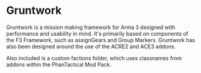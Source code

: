 # Gruntwork
Gruntwork is a mission making framework for Arma 3 designed with performance and usability in mind. It's primarily based on components of the F3 Framework, such as assignGears and Group Markers. Gruntwork has also been designed around the use of the ACRE2 and ACE3 addons.

Also included is a custom factions folder, which uses classnames from addons within the PhanTactical Mod Pack.
